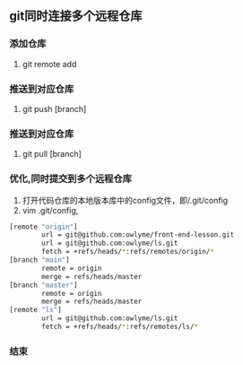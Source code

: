 <!-- git@github.com:owlyme/front-end-lesson.git
git@github.com:owlyme/ls.git -->

## git同时连接多个远程仓库

### 添加仓库
1. git remote add <name> <addr>

### 推送到对应仓库
1. git push <name> [branch]

### 推送到对应仓库
1. git pull <name> [branch]

### 优化,同时提交到多个远程仓库
1. 打开代码仓库的本地版本库中的config文件，即/.git/config
2. vim .git/config,
``` sh
[remote "origin"]
        url = git@github.com:owlyme/front-end-lesson.git
        url = git@github.com:owlyme/ls.git
        fetch = +refs/heads/*:refs/remotes/origin/*
[branch "main"]
        remote = origin
        merge = refs/heads/master
[branch "master"]
        remote = origin
        merge = refs/heads/master
[remote "ls"]
        url = git@github.com:owlyme/ls.git
        fetch = +refs/heads/*:refs/remotes/ls/*

```
### 结束

